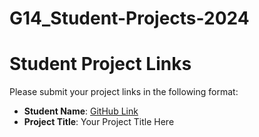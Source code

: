 # G14_Student-Projects-2024
# Student Project Links
Please submit your project links in the following format:

- **Student Name**: [GitHub Link](https://github.com/your-repo)
- **Project Title**: Your Project Title Here
